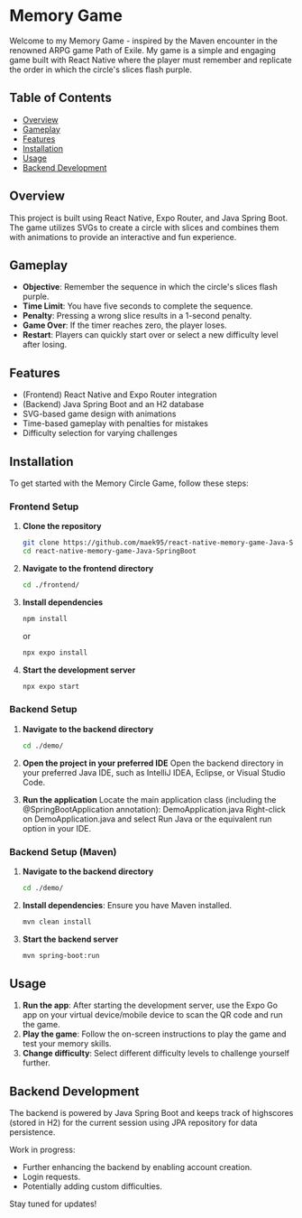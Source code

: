 # Memory Game

Welcome to my Memory Game - inspired by the Maven encounter in the renowned ARPG game Path of Exile. My game is a simple and engaging game built with React Native where the player must remember and replicate the order in which the circle's slices flash purple.

## Table of Contents

- [Overview](#overview)
- [Gameplay](#gameplay)
- [Features](#features)
- [Installation](#installation)
- [Usage](#usage)
- [Backend Development](#backend-development)

## Overview

This project is built using React Native, Expo Router, and Java Spring Boot. The game utilizes SVGs to create a circle with slices and combines them with animations to provide an interactive and fun experience.

## Gameplay

- **Objective**: Remember the sequence in which the circle's slices flash purple.
- **Time Limit**: You have five seconds to complete the sequence.
- **Penalty**: Pressing a wrong slice results in a 1-second penalty.
- **Game Over**: If the timer reaches zero, the player loses.
- **Restart**: Players can quickly start over or select a new difficulty level after losing.

## Features

- (Frontend) React Native and Expo Router integration
- (Backend) Java Spring Boot and an H2 database
- SVG-based game design with animations
- Time-based gameplay with penalties for mistakes
- Difficulty selection for varying challenges

## Installation

To get started with the Memory Circle Game, follow these steps:

### Frontend Setup

1. **Clone the repository**
   ```sh
   git clone https://github.com/maek95/react-native-memory-game-Java-SpringBoot.git
   cd react-native-memory-game-Java-SpringBoot
   ```

2. **Navigate to the frontend directory**
   ```sh
   cd ./frontend/
   ```

3. **Install dependencies**
   ```sh
   npm install
   ```
   or
   ```sh
   npx expo install
   ```

4. **Start the development server**
   ```sh
   npx expo start
   ```

### Backend Setup

1. **Navigate to the backend directory**
   ```sh
   cd ./demo/
   ```

2. **Open the project in your preferred IDE**
   Open the backend directory in your preferred Java IDE, such as IntelliJ IDEA, Eclipse, or Visual Studio Code.

3. **Run the application**
   Locate the main application class (including the @SpringBootApplication annotation): DemoApplication.java
   Right-click on DemoApplication.java and select Run Java or the equivalent run option in your IDE.

### Backend Setup (Maven)

1. **Navigate to the backend directory**
   ```sh
   cd ./demo/
   ```

2. **Install dependencies**: Ensure you have Maven installed.
   ```sh
   mvn clean install
   ```

3. **Start the backend server**
   ```sh
   mvn spring-boot:run
   ```

## Usage

1. **Run the app**: After starting the development server, use the Expo Go app on your virtual device/mobile device to scan the QR code and run the game.
2. **Play the game**: Follow the on-screen instructions to play the game and test your memory skills.
3. **Change difficulty**: Select different difficulty levels to challenge yourself further.

## Backend Development

The backend is powered by Java Spring Boot and keeps track of highscores (stored in H2) for the current session using JPA repository for data persistence. 

Work in progress:

- Further enhancing the backend by enabling account creation.
- Login requests.
- Potentially adding custom difficulties.

Stay tuned for updates!
